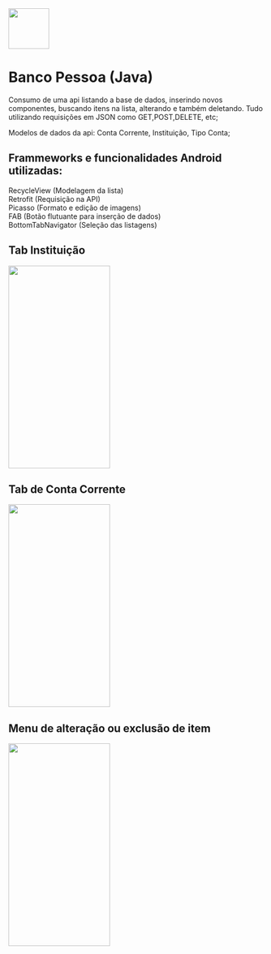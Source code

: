 <img src="https://user-images.githubusercontent.com/45596679/51555332-89d97600-1e5e-11e9-8b3b-55a4010b90ab.png" width="80" height="80"> 

# Banco Pessoa (Java) 

Consumo de uma api listando a base de dados, inserindo novos componentes, buscando itens na lista, alterando e também deletando. Tudo utilizando requisições em JSON como GET,POST,DELETE, etc;

Modelos de dados da api: Conta Corrente, Instituição, Tipo Conta;

## Frammeworks e funcionalidades Android utilizadas:
RecycleView (Modelagem da lista)<br>
Retrofit (Requisição na API)<br>
Picasso (Formato e edição de imagens)<br>
FAB (Botão flutuante para inserção de dados)<br>
BottomTabNavigator (Seleção das listagens)<br>

## Tab Instituição
<img src="https://user-images.githubusercontent.com/45596679/51554437-73cab600-1e5c-11e9-8516-95f931f022c6.jpg" width="200" height="400">

## Tab de Conta Corrente
<img src="https://user-images.githubusercontent.com/45596679/51554877-737eea80-1e5d-11e9-9996-2de342437e86.jpg" width="200" height="400">

## Menu de alteração ou exclusão de item
<img src="https://user-images.githubusercontent.com/45596679/51555241-55fe5080-1e5e-11e9-8bee-5a916cfcfb55.jpg" width="200" height="400">
